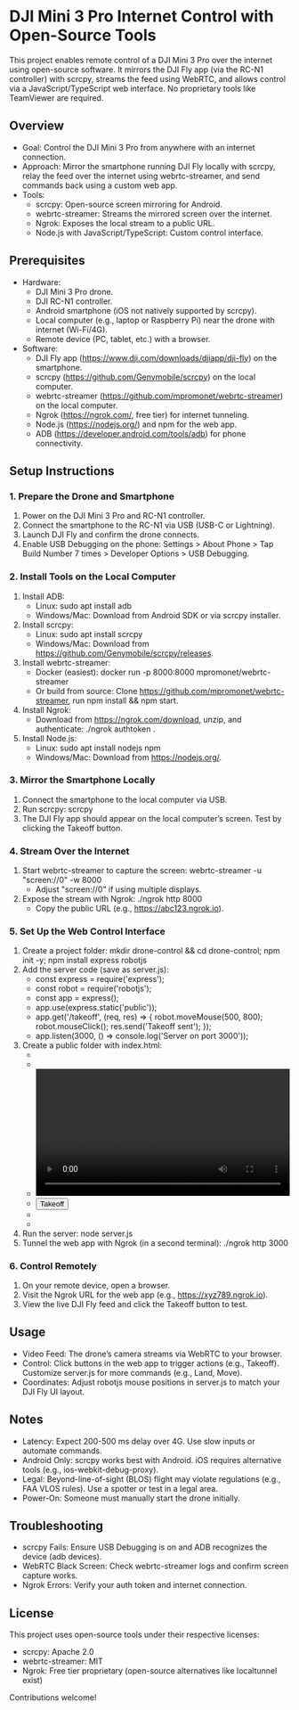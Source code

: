 # DJI Mini 3 Pro Internet Control with Open-Source Tools

This project enables remote control of a DJI Mini 3 Pro over the internet using open-source software. It mirrors the DJI Fly app (via the RC-N1 controller) with scrcpy, streams the feed using WebRTC, and allows control via a JavaScript/TypeScript web interface. No proprietary tools like TeamViewer are required.

## Overview

- Goal: Control the DJI Mini 3 Pro from anywhere with an internet connection.
- Approach: Mirror the smartphone running DJI Fly locally with scrcpy, relay the feed over the internet using webrtc-streamer, and send commands back using a custom web app.
- Tools:
  - scrcpy: Open-source screen mirroring for Android.
  - webrtc-streamer: Streams the mirrored screen over the internet.
  - Ngrok: Exposes the local stream to a public URL.
  - Node.js with JavaScript/TypeScript: Custom control interface.

## Prerequisites

- Hardware:
  - DJI Mini 3 Pro drone.
  - DJI RC-N1 controller.
  - Android smartphone (iOS not natively supported by scrcpy).
  - Local computer (e.g., laptop or Raspberry Pi) near the drone with internet (Wi-Fi/4G).
  - Remote device (PC, tablet, etc.) with a browser.
- Software:
  - DJI Fly app (https://www.dji.com/downloads/djiapp/dji-fly) on the smartphone.
  - scrcpy (https://github.com/Genymobile/scrcpy) on the local computer.
  - webrtc-streamer (https://github.com/mpromonet/webrtc-streamer) on the local computer.
  - Ngrok (https://ngrok.com/, free tier) for internet tunneling.
  - Node.js (https://nodejs.org/) and npm for the web app.
  - ADB (https://developer.android.com/tools/adb) for phone connectivity.

## Setup Instructions

### 1. Prepare the Drone and Smartphone
1. Power on the DJI Mini 3 Pro and RC-N1 controller.
2. Connect the smartphone to the RC-N1 via USB (USB-C or Lightning).
3. Launch DJI Fly and confirm the drone connects.
4. Enable USB Debugging on the phone: Settings > About Phone > Tap Build Number 7 times > Developer Options > USB Debugging.

### 2. Install Tools on the Local Computer
1. Install ADB:
   - Linux: sudo apt install adb
   - Windows/Mac: Download from Android SDK or via scrcpy installer.
2. Install scrcpy:
   - Linux: sudo apt install scrcpy
   - Windows/Mac: Download from https://github.com/Genymobile/scrcpy/releases.
3. Install webrtc-streamer:
   - Docker (easiest): docker run -p 8000:8000 mpromonet/webrtc-streamer
   - Or build from source: Clone https://github.com/mpromonet/webrtc-streamer, run npm install && npm start.
4. Install Ngrok:
   - Download from https://ngrok.com/download, unzip, and authenticate: ./ngrok authtoken <your-token>.
5. Install Node.js:
   - Linux: sudo apt install nodejs npm
   - Windows/Mac: Download from https://nodejs.org/.

### 3. Mirror the Smartphone Locally
1. Connect the smartphone to the local computer via USB.
2. Run scrcpy: scrcpy
3. The DJI Fly app should appear on the local computer’s screen. Test by clicking the Takeoff button.

### 4. Stream Over the Internet
1. Start webrtc-streamer to capture the screen: webrtc-streamer -u "screen://0" -w 8000
   - Adjust "screen://0" if using multiple displays.
2. Expose the stream with Ngrok: ./ngrok http 8000
   - Copy the public URL (e.g., https://abc123.ngrok.io).

### 5. Set Up the Web Control Interface
1. Create a project folder: mkdir drone-control && cd drone-control; npm init -y; npm install express robotjs
2. Add the server code (save as server.js):
   - const express = require('express');
   - const robot = require('robotjs');
   - const app = express();
   - app.use(express.static('public'));
   - app.get('/takeoff', (req, res) => { robot.moveMouse(500, 800); robot.mouseClick(); res.send('Takeoff sent'); });
   - app.listen(3000, () => console.log('Server on port 3000'));
3. Create a public folder with index.html:
   - <!DOCTYPE html>
   - <html><body>
   - <video id="video" autoplay style="width: 100%;"></video>
   - <button onclick="sendCommand('takeoff')">Takeoff</button>
   - <script>
   - const video = document.getElementById('video');
   - const peer = new RTCPeerConnection();
   - fetch('http://localhost:8000/offer').then(res => res.json()).then(offer => peer.setRemoteDescription(offer)).then(() => peer.createAnswer()).then(answer => peer.setLocalDescription(answer)).then(() => fetch('http://localhost:8000/answer', { method: 'POST', body: JSON.stringify(peer.localDescription) }));
   - peer.ontrack = e => video.srcObject = e.streams[0];
   - function sendCommand(cmd) { fetch(`http://localhost:3000/${cmd}`); }
   - </script>
   - </body></html>
4. Run the server: node server.js
5. Tunnel the web app with Ngrok (in a second terminal): ./ngrok http 3000

### 6. Control Remotely
1. On your remote device, open a browser.
2. Visit the Ngrok URL for the web app (e.g., https://xyz789.ngrok.io).
3. View the live DJI Fly feed and click the Takeoff button to test.

## Usage
- Video Feed: The drone’s camera streams via WebRTC to your browser.
- Control: Click buttons in the web app to trigger actions (e.g., Takeoff). Customize server.js for more commands (e.g., Land, Move).
- Coordinates: Adjust robotjs mouse positions in server.js to match your DJI Fly UI layout.

## Notes
- Latency: Expect 200-500 ms delay over 4G. Use slow inputs or automate commands.
- Android Only: scrcpy works best with Android. iOS requires alternative tools (e.g., ios-webkit-debug-proxy).
- Legal: Beyond-line-of-sight (BLOS) flight may violate regulations (e.g., FAA VLOS rules). Use a spotter or test in a legal area.
- Power-On: Someone must manually start the drone initially.

## Troubleshooting
- scrcpy Fails: Ensure USB Debugging is on and ADB recognizes the device (adb devices).
- WebRTC Black Screen: Check webrtc-streamer logs and confirm screen capture works.
- Ngrok Errors: Verify your auth token and internet connection.

## License
This project uses open-source tools under their respective licenses:
- scrcpy: Apache 2.0
- webrtc-streamer: MIT
- Ngrok: Free tier proprietary (open-source alternatives like localtunnel exist)

Contributions welcome!
